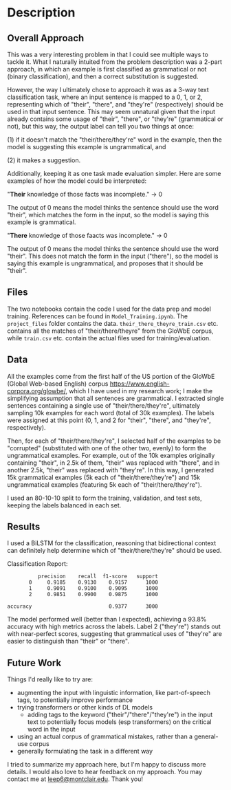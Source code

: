# Description

## Overall Approach
This was a very interesting problem in that I could see multiple ways to tackle it. What I naturally intuited from the problem description was a 2-part approach, in which an example is first classified as grammatical or not (binary classification), and then a correct substitution is suggested. 

However, the way I ultimately chose to approach it was as a 3-way text classification task, where an input sentence is mapped to a 0, 1, or 2, representing which of "their", "there", and "they're" (respectively) should be used in that input sentence. This may seem unnatural given that the input already contains some usage of "their", "there", or "they're" (grammatical or not), but this way, the output label can tell you two things at once:

(1) if it doesn't match the "their/there/they're" word in the example, then the model is suggesting this example is ungrammatical, and 

(2) it makes a suggestion.

Additionally, keeping it as one task made evaluation simpler. Here are some examples of how the model could be interpreted:

"**Their** knowledge of those facts was incomplete." -> 0

The output of 0 means the model thinks the sentence should use the word "their", which matches the form in the input, so the model is saying this example is grammatical.

"**There** knowledge of those faacts was incomplete." -> 0

The output of 0 means the model thinks the sentence should use the word "their". This does not match the form in the input ("there"), so the model is saying this example is ungrammatical, and proposes that it should be "their".

## Files
The two notebooks contain the code I used for the data prep and model training. References can be found in `Model_Training.ipynb`. 
The `project_files` folder contains the data. `their_there_theyre_train.csv` etc. contains all the matches of "their/there/theyre" from the GloWbE corpus, while `train.csv` etc. contain the actual files used for training/evaluation.

## Data
All the examples come from the first half of the US portion of the GloWbE (Global Web-based English) corpus https://www.english-corpora.org/glowbe/, which I have used in my research work; I make the simplifying assumption that all sentences are grammatical. I extracted single sentences containing a single use of "their/there/they're", ultimately sampling 10k examples for each word (total of 30k examples). The labels were assigned at this point (0, 1, and 2 for "their", "there", and "they're", respectively). 

Then, for each of "their/there/they're", I selected half of the examples to be "corrupted" (substituted with one of the other two, evenly) to form the ungrammatical examples. For example, out of the 10k examples originally containing "their", in 2.5k of them, "their" was replaced with "there", and in another 2.5k, "their" was replaced with "they're". In this way, I generated 15k grammatical examples (5k each of "their/there/they're") and 15k ungrammatical examples (featuring 5k each of "their/there/they're"). 

I used an 80-10-10 split to form the training, validation, and test sets, keeping the labels balanced in each set.

## Results
I used a BiLSTM for the classification, reasoning that bidirectional context can definitely help determine which of "their/there/they're" should be used. 

Classification Report:

              precision    recall  f1-score   support
           0     0.9185    0.9130    0.9157      1000
           1     0.9091    0.9100    0.9095      1000
           2     0.9851    0.9900    0.9875      1000

    accuracy                         0.9377      3000

The model performed well (better than I expected), achieving a 93.8% accuracy with high metrics across the labels. Label 2 ("they're") stands out with near-perfect scores, suggesting that grammatical uses of "they're" are easier to distinguish than "their" or "there".

## Future Work
Things I'd really like to try are:
- augmenting the input with linguistic information, like part-of-speech tags, to potentially improve performance
- trying transformers or other kinds of DL models
  - adding tags to the keyword ("their"/"there"/"they're") in the input text to potentially focus models (esp transformers) on the critical word in the input
- using an actual corpus of grammatical mistakes, rather than a general-use corpus
- generally formulating the task in a different way

I tried to summarize my approach here, but I'm happy to discuss more details. I would also love to hear feedback on my approach. You may contact me at leep6@montclair.edu. Thank you!
